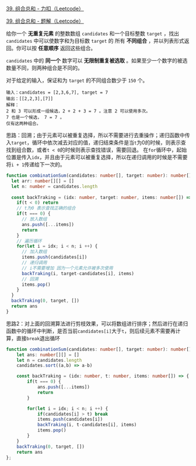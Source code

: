 [39. 组合总和 - 力扣（Leetcode）](https://leetcode.cn/problems/combination-sum/description/)

[39. 组合总和 - 题解（Leetcode）](https://leetcode.cn/problems/combination-sum/solutions/14697/hui-su-suan-fa-jian-zhi-python-dai-ma-java-dai-m-2/)

给你一个 **无重复元素** 的整数数组 `candidates` 和一个目标整数 `target` ，找出 `candidates` 中可以使数字和为目标数 `target` 的 所有 **不同组合** ，并以列表形式返回。你可以按 **任意顺序** 返回这些组合。

`candidates` 中的 **同一个** 数字可以 **无限制重复被选取** 。如果至少一个数字的被选数量不同，则两种组合是不同的。 

对于给定的输入，保证和为 `target` 的不同组合数少于 `150` 个。

```
输入：candidates = [2,3,6,7], target = 7
输出：[[2,2,3],[7]]
解释：
2 和 3 可以形成一组候选，2 + 2 + 3 = 7 。注意 2 可以使用多次。
7 也是一个候选， 7 = 7 。
仅有这两种组合。
```

思路：回溯；由于元素可以被重复选择，所以不需要进行去重操作；递归函数中传入`target`，循环中依次减去对应的值，递归结束条件是当`t`为0的时候，则表示查找到组合数，或者`t < 0`的时候则表示查找错误，需要回退。
在`for`循环中，起始位置是传入`idx`，并且由于元素可以被重复选择，所以在递归调用的时候是不需要将`i + 1`传递给下一次的。

```typescript
function combinationSum(candidates: number[], target: number): number[][] {
  let arr: number[][] = []
  let n: number = candidates.length
  
  const backTraking = (idx: number, target: number, items: number[]) => {
    if(t < 0) return
    // t为0 表示查找正确的组合
    if(t === 0) {
      // 放入数组
      ans.push([...items])
      return
    }
    // 遍历循环
    for(let i = idx; i < n; i ++) {
      // 加入数组
      items.push(candidates[i])
      // 递归调用
      // i不需要增加 因为一个元素允许被多次使用
      backTraking(i, target-candidates[i], items)
      // 回溯
      items.pop()
    }
  }
  backTraking(0, target, [])
  return ans
}
```

思路2：对上面的回溯算法进行剪枝效果，可以将数组进行排序；然后进行在递归函数中的循环中判断，是否当前`candidates[i]`大于`t`，则后续元素不需要再计算，直接`break`退出循环

```typescript
function combinationSum(candidates: number[], target: number): number[][] {
    let ans: number[][] = []
    let n = candidates.length
    candidates.sort((a,b) => a-b)

    const backTraking = (idx: number, t: number, items: number[]) => {
        if(t === 0) {
            ans.push([...items])
            return
        }

        for(let i = idx; i < n; i ++) {
            if(candidates[i] > t) break
            items.push(candidates[i])
            backTraking(i, t-candidates[i], items)
            items.pop()
        }
    }
    backTraking(0, target, [])
    return ans
};
```

